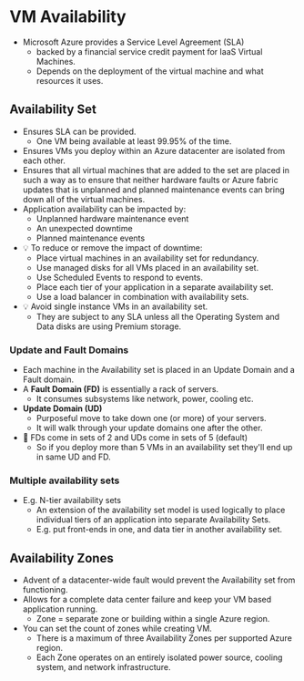 # VM Availability

- Microsoft Azure provides a Service Level Agreement (SLA)
  - backed by a financial service credit payment for IaaS Virtual Machines.
  - Depends on the deployment of the virtual machine and what resources it uses.

## Availability Set

- Ensures SLA can be provided.
  - One VM being available at least 99.95% of the time.
- Ensures VMs you deploy within an Azure datacenter are isolated from each other.
- Ensures that all virtual machines that are added to the set are placed in such a way as to ensure that neither hardware faults or Azure fabric updates that is unplanned and planned maintenance events can bring down all of the virtual machines.
- Application availability can be impacted by:
  - Unplanned hardware maintenance event
  - An unexpected downtime
  - Planned maintenance events
- 💡 To reduce or remove the impact of downtime:
  - Place virtual machines in an availability set for redundancy.
  - Use managed disks for all VMs placed in an availability set.
  - Use Scheduled Events to respond to events.
  - Place each tier of your application in a separate availability set.
  - Use a load balancer in combination with availability sets.
- 💡 Avoid single instance VMs in an availability set.
  - They are subject to any SLA unless all the Operating System and Data disks are using Premium storage.

### Update and Fault Domains

- Each machine in the Availability set is placed in an Update Domain and a Fault domain.
- A **Fault Domain (FD)** is essentially a rack of servers.
  - It consumes subsystems like network, power, cooling etc.
- **Update Domain (UD)**
  - Purposeful move to take down one (or more) of your servers.
  - It will walk through your update domains one after the other.
- 📝 FDs come in sets of 2 and UDs come in sets of 5 (default)
  - So if you deploy more than 5 VMs in an availability set they'll end up in same UD and FD.

### Multiple availability sets

- E.g. N-tier availability sets
  - An extension of the availability set model is used logically to place individual tiers of an application into separate Availability Sets.
  - E.g. put front-ends in one, and data tier in another availability set.

## Availability Zones

- Advent of a datacenter-wide fault would prevent the Availability set from functioning.
- Allows for a complete data center failure and keep your VM based application running.
  - Zone = separate zone or building within a single Azure region.
- You can set the count of zones while creating VM.
  - There is a maximum of three Availability Zones per supported Azure region.
  - Each Zone operates on an entirely isolated power source, cooling system, and network infrastructure.
